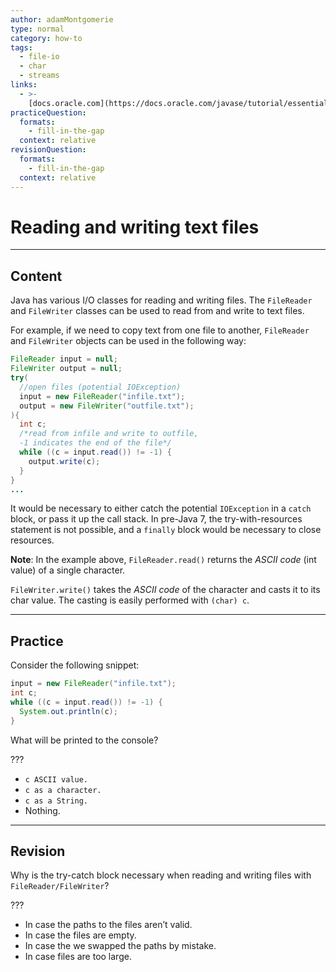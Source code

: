 ```yaml
---
author: adamMontgomerie
type: normal
category: how-to
tags:
  - file-io
  - char
  - streams
links:
  - >-
    [docs.oracle.com](https://docs.oracle.com/javase/tutorial/essential/io/charstreams.html){website}
practiceQuestion:
  formats:
    - fill-in-the-gap
  context: relative
revisionQuestion:
  formats:
    - fill-in-the-gap
  context: relative
---
```


# Reading and writing text files


---

## Content

Java has various I/O classes for reading and writing files. The `FileReader` and `FileWriter` classes can be used to read from and write to text files.

For example, if we need to copy text from one file to another, `FileReader` and `FileWriter` objects can be used in the following way:

```java
FileReader input = null;
FileWriter output = null;
try(
  //open files (potential IOException)
  input = new FileReader("infile.txt");
  output = new FileWriter("outfile.txt");
){
  int c;
  /*read from infile and write to outfile,
  -1 indicates the end of the file*/
  while ((c = input.read()) != -1) {
    output.write(c);
  }
}
...
```

It would be necessary to either catch the potential `IOException` in a `catch` block, or pass it up the call stack. In pre-Java 7, the try-with-resources statement is not possible, and a `finally` block would be necessary to close resources.

**Note**: In the example above, `FileReader.read()` returns the *ASCII code* (int value) of a single character.

`FileWriter.write()` takes the *ASCII code* of the character and casts it to its char value. The casting is easily performed with `(char) c`.


---

## Practice

Consider the following snippet:

```java
input = new FileReader("infile.txt");
int c;
while ((c = input.read()) != -1) {
  System.out.println(c);
}
```

What will be printed to the console?

???

- `c ASCII value.`
- `c as a character.`
- `c as a String.`
- Nothing.


---

## Revision

Why is the try-catch block necessary when reading and writing files with `FileReader/FileWriter`?

???

- In case the paths to the files aren’t valid.
- In case the files are empty.
- In case the we swapped the paths by mistake.
- In case files are too large.
